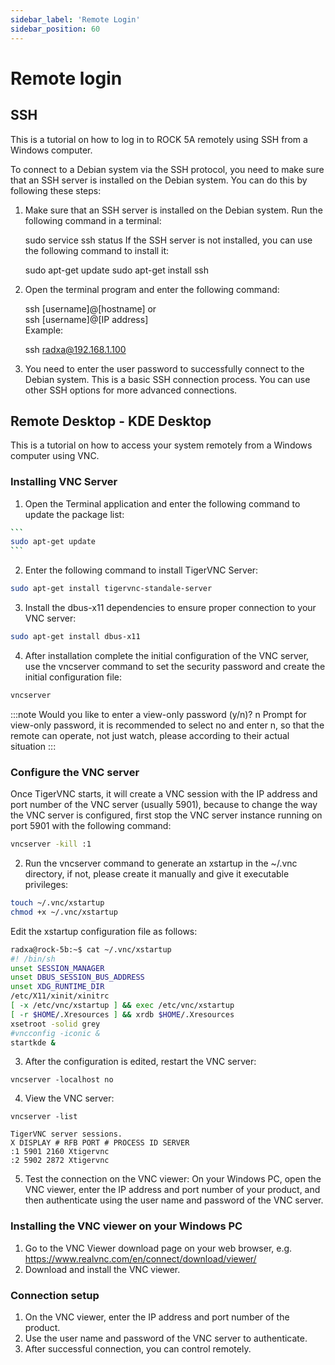 ```yaml
---
sidebar_label: 'Remote Login'
sidebar_position: 60
---
```



# Remote login

## SSH

This is a tutorial on how to log in to ROCK 5A remotely using SSH from a Windows computer.  

To connect to a Debian system via the SSH protocol, you need to make sure that an SSH server is installed on the Debian system. You can do this by following these steps:   

1. Make sure that an SSH server is installed on the Debian system. Run the following command in a terminal: 

    sudo service ssh status
If the SSH server is not installed, you can use the following command to install it:

    sudo apt-get update
    sudo apt-get install ssh

2. Open the terminal program and enter the following command: 

    ssh [username]@[hostname]
    or  
    ssh [username]@[IP address]  
Example: 

    ssh radxa@192.168.1.100

3. You need to enter the user password to successfully connect to the Debian system.
This is a basic SSH connection process. You can use other SSH options for more advanced connections.


## Remote Desktop - KDE Desktop

This is a tutorial on how to access your system remotely from a Windows computer using VNC.  

### Installing VNC Server

1. Open the Terminal application and enter the following command to update the package list:

````bash
```
sudo apt-get update
``` 
````
2. Enter the following command to install TigerVNC Server:

```bash
sudo apt-get install tigervnc-standale-server
```

3. Install the dbus-x11 dependencies to ensure proper connection to your VNC server: 
```bash
sudo apt-get install dbus-x11
```
4. After installation complete the initial configuration of the VNC server, use the vncserver command to set the security password and create the initial configuration file: 

```bash
vncserver
```
:::note
 Would you like to enter a view-only password (y/n)? n Prompt for view-only password, it is recommended to select no and enter n, so that the remote can operate, not just watch, please according to their actual situation
:::

### Configure the VNC server

Once TigerVNC starts, it will create a VNC session with the IP address and port number of the VNC server (usually 5901), because to change the way the VNC server is configured, first stop the VNC server instance running on port 5901 with the following command:

```bash
vncserver -kill :1
```

2. Run the vncserver command to generate an xstartup in the ~/.vnc directory, if not, please create it manually and give it executable privileges:

```bash
touch ~/.vnc/xstartup
chmod +x ~/.vnc/xstartup
```

Edit the xstartup configuration file as follows:

```bash
radxa@rock-5b:~$ cat ~/.vnc/xstartup
#! /bin/sh
unset SESSION_MANAGER
unset DBUS_SESSION_BUS_ADDRESS
unset XDG_RUNTIME_DIR
/etc/X11/xinit/xinitrc
[ -x /etc/vnc/xstartup ] && exec /etc/vnc/xstartup
[ -r $HOME/.Xresources ] && xrdb $HOME/.Xresources
xsetroot -solid grey
#vncconfig -iconic &
startkde &
```

3. After the configuration is edited, restart the VNC server:

```shell
vncserver -localhost no
```

4. View the VNC server:

```shell
vncserver -list

TigerVNC server sessions.
X DISPLAY # RFB PORT # PROCESS ID SERVER
:1 5901 2160 Xtigervnc
:2 5902 2872 Xtigervnc
```

5. Test the connection on the VNC viewer: On your Windows PC, open the VNC viewer, enter the IP address and port number of your product, and then authenticate using the user name and password of the VNC server.    

### Installing the VNC viewer on your Windows PC

1. Go to the VNC Viewer download page on your web browser, e.g. https://www.realvnc.com/en/connect/download/viewer/  
2. Download and install the VNC viewer. 

### Connection setup

1. On the VNC viewer, enter the IP address and port number of the product. 
2. Use the user name and password of the VNC server to authenticate. 
3. After successful connection, you can control remotely. 
